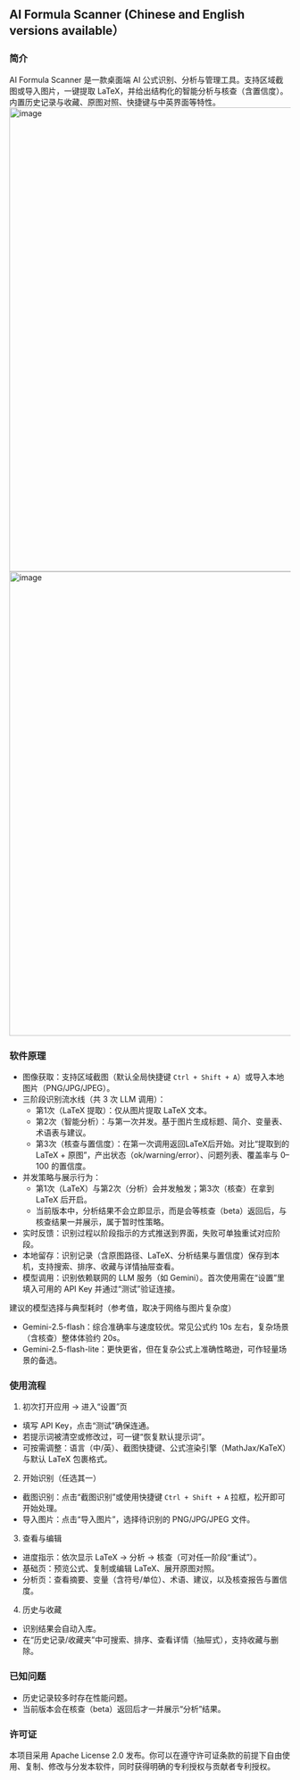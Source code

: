 ## AI Formula Scanner (Chinese and English versions available）

### 简介

AI Formula Scanner 是一款桌面端 AI 公式识别、分析与管理工具。支持区域截图或导入图片，一键提取 LaTeX，并给出结构化的智能分析与核查（含置信度）。内置历史记录与收藏、原图对照、快捷键与中英界面等特性。
<img width="1282" height="832" alt="image" src="https://github.com/user-attachments/assets/343a6ad2-44bc-4188-b215-50c885bdf72c" />
<img width="1282" height="832" alt="image" src="https://github.com/user-attachments/assets/05b17536-4465-404f-a59a-fa4de6a2718c" />

### 软件原理

- 图像获取：支持区域截图（默认全局快捷键 `Ctrl + Shift + A`）或导入本地图片（PNG/JPG/JPEG）。
- 三阶段识别流水线（共 3 次 LLM 调用）：
  - 第1次（LaTeX 提取）：仅从图片提取 LaTeX 文本。
  - 第2次（智能分析）：与第一次并发。基于图片生成标题、简介、变量表、术语表与建议。
  - 第3次（核查与置信度）：在第一次调用返回LaTeX后开始。对比“提取到的 LaTeX + 原图”，产出状态（ok/warning/error）、问题列表、覆盖率与 0–100 的置信度。
- 并发策略与展示行为：
  - 第1次（LaTeX）与第2次（分析）会并发触发；第3次（核查）在拿到 LaTeX 后开启。
  - 当前版本中，分析结果不会立即显示，而是会等核查（beta）返回后，与核查结果一并展示，属于暂时性策略。
- 实时反馈：识别过程以阶段指示的方式推送到界面，失败可单独重试对应阶段。
- 本地留存：识别记录（含原图路径、LaTeX、分析结果与置信度）保存到本机，支持搜索、排序、收藏与详情抽屉查看。
- 模型调用：识别依赖联网的 LLM 服务（如 Gemini）。首次使用需在“设置”里填入可用的 API Key 并通过“测试”验证连接。

建议的模型选择与典型耗时（参考值，取决于网络与图片复杂度）
- Gemini-2.5-flash：综合准确率与速度较优。常见公式约 10s 左右，复杂场景（含核查）整体体验约 20s。
- Gemini-2.5-flash-lite：更快更省，但在复杂公式上准确性略逊，可作轻量场景的备选。

### 使用流程

1) 初次打开应用 → 进入“设置”页
- 填写 API Key，点击“测试”确保连通。
- 若提示词被清空或修改过，可一键“恢复默认提示词”。
- 可按需调整：语言（中/英）、截图快捷键、公式渲染引擎（MathJax/KaTeX）与默认 LaTeX 包裹格式。

2) 开始识别（任选其一）
- 截图识别：点击“截图识别”或使用快捷键 `Ctrl + Shift + A` 拉框，松开即可开始处理。
- 导入图片：点击“导入图片”，选择待识别的 PNG/JPG/JPEG 文件。

3) 查看与编辑
- 进度指示：依次显示 LaTeX → 分析 → 核查（可对任一阶段“重试”）。
- 基础页：预览公式、复制或编辑 LaTeX、展开原图对照。
- 分析页：查看摘要、变量（含符号/单位）、术语、建议，以及核查报告与置信度。

4) 历史与收藏
- 识别结果会自动入库。
- 在“历史记录/收藏夹”中可搜索、排序、查看详情（抽屉式），支持收藏与删除。

### 已知问题

- 历史记录较多时存在性能问题。
- 当前版本会在核查（beta）返回后才一并展示“分析”结果。

### 许可证

本项目采用 Apache License 2.0 发布。你可以在遵守许可证条款的前提下自由使用、复制、修改与分发本软件，同时获得明确的专利授权与贡献者专利授权。

